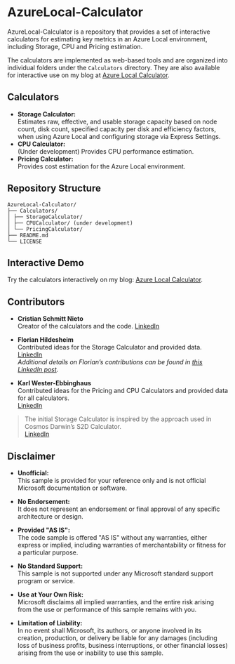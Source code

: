 # AzureLocal-Calculator

AzureLocal-Calculator is a repository that provides a set of interactive calculators for estimating key metrics in an Azure Local environment, including Storage, CPU and Pricing estimation.

The calculators are implemented as web-based tools and are organized into individual folders under the `Calculators` directory. They are also available for interactive use on my blog at [Azure Local Calculator](https://schmitt-nieto.com/azurelocal-calculator/).

## Calculators

- **Storage Calculator:**  
  Estimates raw, effective, and usable storage capacity based on node count, disk count, specified capacity per disk and efficiency factors, when using Azure Local and configuring storage via Express Settings.
- **CPU Calculator:**  
  (Under development) Provides CPU performance estimation.
- **Pricing Calculator:**  
  Provides cost estimation for the Azure Local environment.

## Repository Structure

```
AzureLocal-Calculator/ 
├── Calculators/ 
│ ├── StorageCalculator/ 
│ ├── CPUCalculator/ (under development) 
│ └── PricingCalculator/ 
├── README.md
└── LICENSE
```

## Interactive Demo

Try the calculators interactively on my blog: [Azure Local Calculator](https://schmitt-nieto.com/azurelocal-calculator/).

## Contributors

- **Cristian Schmitt Nieto**  
  Creator of the calculators and the code. [LinkedIn](https://www.linkedin.com/in/cristian-schmitt-nieto/)

- **Florian Hildesheim**  
  Contributed ideas for the Storage Calculator and provided data.  
  [LinkedIn](https://www.linkedin.com/in/florian-hildesheim-757bb0273/)  
  *Additional details on Florian’s contributions can be found in [this LinkedIn post](https://www.linkedin.com/posts/cristian-schmitt-nieto_azure-local-redundancy-activity-7301889003878846464-P3sb).*

- **Karl Wester-Ebbinghaus**  
  Contributed ideas for the Pricing and CPU Calculators and provided data for all calculators.  
  [LinkedIn](https://www.linkedin.com/in/karl-wester-ebbinghaus-a41507153/)

> The initial Storage Calculator is inspired by the approach used in Cosmos Darwin’s S2D Calculator.  
> [LinkedIn](https://www.linkedin.com/in/cosmosd/)

## Disclaimer

- **Unofficial:**  
  This sample is provided for your reference only and is not official Microsoft documentation or software.

- **No Endorsement:**  
  It does not represent an endorsement or final approval of any specific architecture or design.

- **Provided "AS IS":**  
  The code sample is offered "AS IS" without any warranties, either express or implied, including warranties of merchantability or fitness for a particular purpose.

- **No Standard Support:**  
  This sample is not supported under any Microsoft standard support program or service.

- **Use at Your Own Risk:**  
  Microsoft disclaims all implied warranties, and the entire risk arising from the use or performance of this sample remains with you.

- **Limitation of Liability:**  
  In no event shall Microsoft, its authors, or anyone involved in its creation, production, or delivery be liable for any damages (including loss of business profits, business interruptions, or other financial losses) arising from the use or inability to use this sample.


